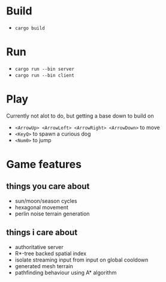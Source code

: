 # Build
- `cargo build`

# Run
- `cargo run --bin server`
- `cargo run --bin client`

# Play
Currently not alot to do, but getting a base down to build on
- `<ArrowUp> <ArrowLeft> <ArrowRight> <ArrowDown>` to move
- `<KeyQ>` to spawn a curious dog
- `<Num0>` to jump
 
# Game features
## things you care about
- sun/moon/season cycles
- hexagonal movement
- perlin noise terrain generation

## things i care about
- authoritative server
- R*-tree backed spatial index
- isolate streaming input from input on global cooldown
- generated mesh terrain
- pathfinding behaviour using A* algorithm